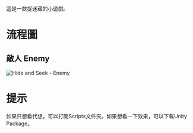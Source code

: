 這是一款捉迷藏的小遊戲。
# 流程圖
## 敵人 Enemy
![Hide and Seek - Enemy](https://github.com/Adol2freeman/unity-hide-and-seek/assets/103558923/d5abc7a8-8c0e-4004-ad1f-0896e78c51e6)
# 提示
如果只想看代想，可以打開Scripts文件夾。如果想看一下效果，可以下載Unity Package。
